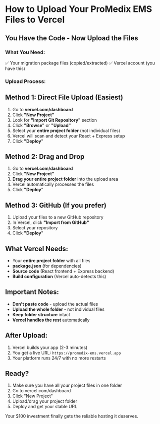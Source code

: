 # How to Upload Your ProMedix EMS Files to Vercel

## You Have the Code - Now Upload the Files

### What You Need:
✅ Your migration package files (copied/extracted)
✅ Vercel account (you have this)

### Upload Process:

## Method 1: Direct File Upload (Easiest)
1. Go to **vercel.com/dashboard**
2. Click **"New Project"**
3. Look for **"Import Git Repository"** section
4. Click **"Browse"** or **"Upload"**
5. Select your **entire project folder** (not individual files)
6. Vercel will scan and detect your React + Express setup
7. Click **"Deploy"**

## Method 2: Drag and Drop
1. Go to **vercel.com/dashboard**
2. Click **"New Project"**
3. **Drag your entire project folder** into the upload area
4. Vercel automatically processes the files
5. Click **"Deploy"**

## Method 3: GitHub (If you prefer)
1. Upload your files to a new GitHub repository
2. In Vercel, click **"Import from GitHub"**
3. Select your repository
4. Click **"Deploy"**

## What Vercel Needs:
- Your **entire project folder** with all files
- **package.json** (for dependencies)
- **Source code** (React frontend + Express backend)
- **Build configuration** (Vercel auto-detects this)

## Important Notes:
- **Don't paste code** - upload the actual files
- **Upload the whole folder** - not individual files
- **Keep folder structure** intact
- **Vercel handles the rest** automatically

## After Upload:
1. Vercel builds your app (2-3 minutes)
2. You get a live URL: `https://promedix-ems.vercel.app`
3. Your platform runs 24/7 with no more restarts

## Ready?
1. Make sure you have all your project files in one folder
2. Go to vercel.com/dashboard
3. Click "New Project"
4. Upload/drag your project folder
5. Deploy and get your stable URL

Your $100 investment finally gets the reliable hosting it deserves.